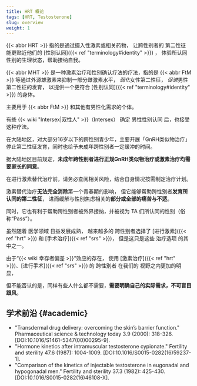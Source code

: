 ```yaml
---
title: HRT 概论
tags: [HRT, Testosterone]
slug: overview
weight: 1
---
```


{{< abbr HRT >}} 指的是通过摄入性激素或相关药物，
让跨性别者的 第二性征 能更贴近他们的 [性别认同]({{< ref "terminology#identity" >}}) ，
体验所认同性别的生理状态，帮助接纳自我。

{{< abbr MHT >}} 是一种激素治疗和性别确认疗法的疗法，指的是 {{< abbr FtM >}} 等通过外源雄激素来抑制一部分雌激素水平，
*弱化*女性第二性征，
*促进*男性第二性征的发育，
以提供一个更符合 [性别认同]({{< ref "terminology#identity" >}}) 的身体。

主要用于 {{< abbr FtM >}} 和其他有男性化需求的个体。

有些 {{< wiki "Intersex|双性人" >}}（Intersex） 确定 男性性别认同 后，也接受这种疗法。

在大陆地区，对大部分16岁以下的跨性别青少年，主要开展「GnRH类似物治疗」停止第二性征发育，同时也给予未成年跨性别者一定缓冲的时间。  

据大陆地区目前规定，**未成年跨性别者进行正规GnRH类似物治疗或激素治疗均需要家长的同意**。

在进行激素替代治疗前，请务必查阅相关风险，结合自身情况按需制定治疗计划。

激素替代治疗**无法完全消除**第一个青春期的影响，
但它能够帮助跨性别者**发育所认同的第二性征**，
进而缓解与性别焦虑相关的**部分或全部的痛苦与不适**。

同时，它也有利于帮助跨性别者被外界接纳，并被视为 TA 们所认同的性别（俗称“Pass”）。

虽然随着 医学领域 日益发展成熟，
越来越多的 跨性别者选择了 [进行激素]({{< ref "hrt" >}}) 和 [手术治疗]({{< ref "srs" >}})，
但是这只是这些 治疗选项 的其中之一。

由于“{{< wiki 幸存者偏差 >}}”效应的存在，
使用 [激素治疗]({{< ref "hrt" >}})、[进行手术]({{< ref "srs" >}}) 的 跨性别者 在我们的 视野之内更加的明显，

但不能否认的是，同样有些人什么都不需要，**需要明确自己的实际需求，不可盲目跟风**。

## 学术前沿 {#academic}

- "Transdermal drug delivery: overcoming the skin’s barrier function." Pharmaceutical science & technology today 3.9 (2000): 318-326. \[DOI:10.1016/S1461-5347(00)00295-9].
- "Hormone kinetics after intramuscular testosterone cypionate." Fertility and sterility 47.6 (1987): 1004-1009. \[DOI:10.1016/S0015-0282(16)59237-1].
- "Comparison of the kinetics of injectable testosterone in eugonadal and hypogonadal men." Fertility and sterility 37.3 (1982): 425-430. \[DOI:10.1016/S0015-0282(16)46108-X].
